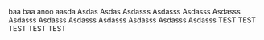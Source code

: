 baa
baa
anoo
aasda
Asdas
Asdas
Asdasss
Asdasss
Asdasss
Asdasss
Asdasss
Asdasss
Asdasss
Asdasss
Asdasss
Asdasss
Asdasss
TEST
TEST
TEST
TEST
TEST
